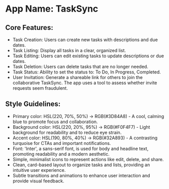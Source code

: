 # **App Name**: TaskSync

## Core Features:

- Task Creation: Users can create new tasks with descriptions and due dates.
- Task Listing: Display all tasks in a clear, organized list.
- Task Editing: Users can edit existing tasks to update descriptions or due dates.
- Task Deletion: Users can delete tasks that are no longer needed.
- Task Status: Ability to set the status to: To Do, In Progress, Completed.
- User Invitation: Generate a shareable link for others to join the collaborative TaskSync. The app uses a tool to assess whether invite requests seem fraudulent.

## Style Guidelines:

- Primary color: HSL(220, 70%, 50%) -> RGB(#3D84A8) - A cool, calming blue to promote focus and collaboration.
- Background color: HSL(220, 20%, 95%) -> RGB(#F0F4F7) - Light background for readability and to reduce eye strain.
- Accent color: HSL(190, 80%, 40%) -> RGB(#32A893) - A contrasting turquoise for CTAs and important notifications.
- Font: 'Inter', a sans-serif font, is used for body and headline text, promoting readability and a modern aesthetic.
- Simple, minimalist icons to represent actions like edit, delete, and share.
- Clean, card-based layout to organize tasks and lists, providing an intuitive user experience.
- Subtle transitions and animations to enhance user interaction and provide visual feedback.